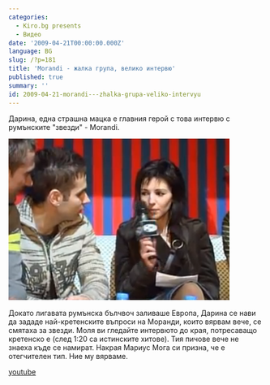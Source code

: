 ```yaml
---
categories:
  - Kiro.bg presents
  - Видео
date: '2009-04-21T00:00:00.000Z'
language: BG
slug: /?p=181
title: 'Morandi - жалка група, велико интервю'
published: true
summary: ''
id: 2009-04-21-morandi---zhalka-grupa-veliko-intervyu
---
```


Дарина, една страшна мацка е главния герой с това интервю с румънските "звезди" - Morandi.

![picture-1](https://raw.githubusercontent.com/kirilchristov/blog_images/main/2009/04/picture-1.png)

Докато лигавата румънска бълчвоч заливаше Европа, Дарина се нави да зададе най-кретенските въпроси на Моранди, които вярвам вече, се смятаха за звезди. Моля ви гледайте интервюто до края, потресаващо кретенско е (след 1:20 са истинските хитове). Тия пичове вече не знаеха къде се намират. Накрая Мариус Мога си призна, че е отегчителен тип. Ние му вярваме.

[youtube](https://www.youtube.com/watch?v=RTkb7GXwri4)

